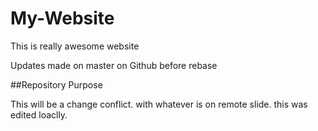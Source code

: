 # My-Website

This is really awesome website

Updates made on master on Github before rebase

##Repository Purpose

This will be a change conflict.
with whatever is on remote slide.
this was edited loaclly.
 
